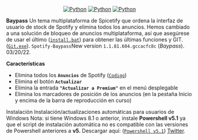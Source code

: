 <div align="center">

[![Python](https://img.shields.io/badge/-twitter-black?style=flat&logo=twitter&link=https://twitter.com/johnpradooo)](https://twitter.com/johnpradooo)
[![Python](https://img.shields.io/badge/-instagram-Red?style=flat&logo=instagram&link=https://instagram.com/johnpradoo)](https://instagram.com/johnpradoo) 
[![Python](https://img.shields.io/badge/-spotify-black?style=flat&logo=spotify&link=https://open.spotify.com/user/thepradotv)](https://open.spotify.com/user/thepradotv)
  
</div>

**Baypass**
Un tema multiplataforma de Spicetify que ordena la interfaz de usuario de stock de Spotify y elimina todos los anuncios.
Hemos cambiado a una solución de bloqueo de anuncios multiplataforma, así que asegúrese de usar el último ([`install.bat`](https://github.com/johnpradoo/Spotify-Baypass/releases/download/03.18.21/install.bat))  para obtener las últimas funciones y GIT. ([`Git.exe`](https://github.com/johnpradoo/Spotify-Baypass/releases/download/03.18.21/Git-2.34.1-64-bit.exe)).
`Spotify-Baypass`New version
`1.1.81.604.gccacfc8c` (*Baypass*).
03/20/22.

**Características**
- Elimina todos los **`Anuncios`** de Spotify ([`Codigo`](https://github.com/johnpradoo/Spotify-Baypass/blob/main/adblock.js))
- Elimina el botón **`Actualizar`**
- Elimina la entrada **`"Actualizar a Premium"`** en el menú desplegable
- Elimina los marcadores de posición de los anuncios (en la pestaña Inicio y encima de la barra de reproducción en curso)

Instalación
Instalación/actualizaciones automáticas para usuarios de Windows
Nota: si tiene Windows 8.1 o anterior, instale **Powershell v5.1** ya que el script de instalación automática no es compatible con las versiones de Powershell anteriores a **v5.** Descargar aquí: ([`Powershell v5.1`](https://www.microsoft.com/en-us/download/details.aspx?id=54616)) [Twitter](https://twitter.com/johnpradooo/status/1504558360238170116).
